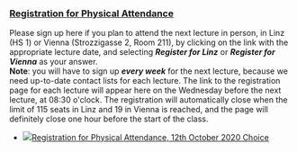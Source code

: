 ### [Registration for Physical Attendance](https://moodle.jku.at/jku/course/view.php?id=12055#section-1)

Please sign up here if you plan to attend the next lecture in person, in Linz (HS 1) or Vienna (Strozzigasse 2, Room 211), by clicking on the link with the appropriate lecture date, and selecting ***Register for Linz*** or ***Register for Vienna*** as your answer.  
**Note**: you will have to sign up ***every week*** for the next lecture, because we need up-to-date contact lists for each lecture. The link to the registration page for each lecture will appear here on the Wednesday before the next lecture, at 08:30 o'clock. The registration will automatically close when the limit of 115 seats in Linz and 19 in Vienna is reached, and the page will definitely close one hour before the start of the class.  



* [![](https://moodle.jku.at/jku/theme/image.php/classic/choice/1600773234/icon)Registration for Physical Attendance, 12th October 2020 Choice](https://moodle.jku.at/jku/mod/choice/view.php?id=4405181)

